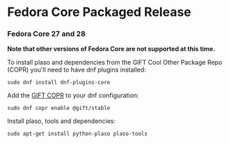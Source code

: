 # Fedora Core Packaged Release 

### Fedora Core 27 and 28

**Note that other versions of Fedora Core are not supported at this time.**

To install plaso and dependencies from the GIFT Cool Other Package Repo (COPR) you'll need to have dnf plugins installed:

```
sudo dnf install dnf-plugins-core
```

Add the [GIFT COPR](https://copr.fedorainfracloud.org/groups/g/gift/coprs/) to your dnf configuration:

```
sudo dnf copr enable @gift/stable
```

Install plaso, tools and dependencies:

```
sudo apt-get install python-plaso plaso-tools
```
